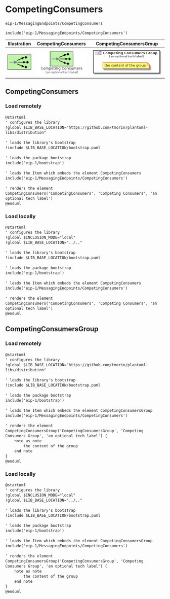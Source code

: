 # CompetingConsumers


```text
eip-1/MessagingEndpoints/CompetingConsumers
```

```text
include('eip-1/MessagingEndpoints/CompetingConsumers')
```



| Illustration | CompetingConsumers | CompetingConsumersGroup |
| :---: | :---: | :---: |
| ![illustration for Illustration](../../eip-1/MessagingEndpoints/CompetingConsumers.png) | ![illustration for CompetingConsumers](../../eip-1/MessagingEndpoints/CompetingConsumers.Local.png) | ![illustration for CompetingConsumersGroup](../../eip-1/MessagingEndpoints/CompetingConsumersGroup.Local.png) |




## CompetingConsumers

### Load remotely
```plantuml
@startuml
' configures the library
!global $LIB_BASE_LOCATION="https://github.com/tmorin/plantuml-libs/distribution"

' loads the library's bootstrap
!include $LIB_BASE_LOCATION/bootstrap.puml

' loads the package bootstrap
include('eip-1/bootstrap')

' loads the Item which embeds the element CompetingConsumers
include('eip-1/MessagingEndpoints/CompetingConsumers')

' renders the element
CompetingConsumers('CompetingConsumers', 'Competing Consumers', 'an optional tech label')
@enduml
```

### Load locally
```plantuml
@startuml
' configures the library
!global $INCLUSION_MODE="local"
!global $LIB_BASE_LOCATION="../.."

' loads the library's bootstrap
!include $LIB_BASE_LOCATION/bootstrap.puml

' loads the package bootstrap
include('eip-1/bootstrap')

' loads the Item which embeds the element CompetingConsumers
include('eip-1/MessagingEndpoints/CompetingConsumers')

' renders the element
CompetingConsumers('CompetingConsumers', 'Competing Consumers', 'an optional tech label')
@enduml
```

## CompetingConsumersGroup

### Load remotely
```plantuml
@startuml
' configures the library
!global $LIB_BASE_LOCATION="https://github.com/tmorin/plantuml-libs/distribution"

' loads the library's bootstrap
!include $LIB_BASE_LOCATION/bootstrap.puml

' loads the package bootstrap
include('eip-1/bootstrap')

' loads the Item which embeds the element CompetingConsumersGroup
include('eip-1/MessagingEndpoints/CompetingConsumers')

' renders the element
CompetingConsumersGroup('CompetingConsumersGroup', 'Competing Consumers Group', 'an optional tech label') {
    note as note
        the content of the group
    end note
}
@enduml
```

### Load locally
```plantuml
@startuml
' configures the library
!global $INCLUSION_MODE="local"
!global $LIB_BASE_LOCATION="../.."

' loads the library's bootstrap
!include $LIB_BASE_LOCATION/bootstrap.puml

' loads the package bootstrap
include('eip-1/bootstrap')

' loads the Item which embeds the element CompetingConsumersGroup
include('eip-1/MessagingEndpoints/CompetingConsumers')

' renders the element
CompetingConsumersGroup('CompetingConsumersGroup', 'Competing Consumers Group', 'an optional tech label') {
    note as note
        the content of the group
    end note
}
@enduml
```

